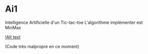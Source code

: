 Ai1
===


Intelligence Artificielle d'un Tic-tac-toe
L'algorithme implémenter est MinMax



[!Alt text](https://dl.dropboxusercontent.com/u/14828537/TicTacToe.gif)



(Code très malpropre en ce moment)
